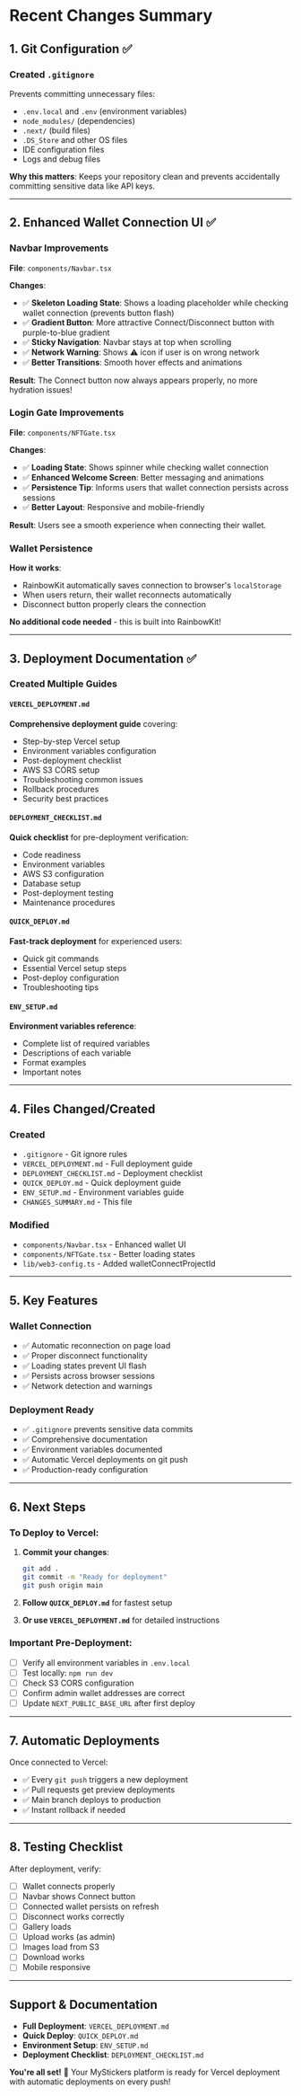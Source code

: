 # Recent Changes Summary

## 1. Git Configuration ✅

### Created `.gitignore`
Prevents committing unnecessary files:
- `.env.local` and `.env` (environment variables)
- `node_modules/` (dependencies)
- `.next/` (build files)
- `.DS_Store` and other OS files
- IDE configuration files
- Logs and debug files

**Why this matters**: Keeps your repository clean and prevents accidentally committing sensitive data like API keys.

---

## 2. Enhanced Wallet Connection UI ✅

### Navbar Improvements
**File**: `components/Navbar.tsx`

**Changes**:
- ✅ **Skeleton Loading State**: Shows a loading placeholder while checking wallet connection (prevents button flash)
- ✅ **Gradient Button**: More attractive Connect/Disconnect button with purple-to-blue gradient
- ✅ **Sticky Navigation**: Navbar stays at top when scrolling
- ✅ **Network Warning**: Shows ⚠️ icon if user is on wrong network
- ✅ **Better Transitions**: Smooth hover effects and animations

**Result**: The Connect button now always appears properly, no more hydration issues!

### Login Gate Improvements
**File**: `components/NFTGate.tsx`

**Changes**:
- ✅ **Loading State**: Shows spinner while checking wallet connection
- ✅ **Enhanced Welcome Screen**: Better messaging and animations
- ✅ **Persistence Tip**: Informs users that wallet connection persists across sessions
- ✅ **Better Layout**: Responsive and mobile-friendly

**Result**: Users see a smooth experience when connecting their wallet.

### Wallet Persistence
**How it works**:
- RainbowKit automatically saves connection to browser's `localStorage`
- When users return, their wallet reconnects automatically
- Disconnect button properly clears the connection

**No additional code needed** - this is built into RainbowKit!

---

## 3. Deployment Documentation ✅

### Created Multiple Guides

#### `VERCEL_DEPLOYMENT.md`
**Comprehensive deployment guide** covering:
- Step-by-step Vercel setup
- Environment variables configuration
- Post-deployment checklist
- AWS S3 CORS setup
- Troubleshooting common issues
- Rollback procedures
- Security best practices

#### `DEPLOYMENT_CHECKLIST.md`
**Quick checklist** for pre-deployment verification:
- Code readiness
- Environment variables
- AWS S3 configuration
- Database setup
- Post-deployment testing
- Maintenance procedures

#### `QUICK_DEPLOY.md`
**Fast-track deployment** for experienced users:
- Quick git commands
- Essential Vercel setup steps
- Post-deploy configuration
- Troubleshooting tips

#### `ENV_SETUP.md`
**Environment variables reference**:
- Complete list of required variables
- Descriptions of each variable
- Format examples
- Important notes

---

## 4. Files Changed/Created

### Created
- `.gitignore` - Git ignore rules
- `VERCEL_DEPLOYMENT.md` - Full deployment guide
- `DEPLOYMENT_CHECKLIST.md` - Deployment checklist
- `QUICK_DEPLOY.md` - Quick deployment guide
- `ENV_SETUP.md` - Environment variables guide
- `CHANGES_SUMMARY.md` - This file

### Modified
- `components/Navbar.tsx` - Enhanced wallet UI
- `components/NFTGate.tsx` - Better loading states
- `lib/web3-config.ts` - Added walletConnectProjectId

---

## 5. Key Features

### Wallet Connection
- ✅ Automatic reconnection on page load
- ✅ Proper disconnect functionality
- ✅ Loading states prevent UI flash
- ✅ Persists across browser sessions
- ✅ Network detection and warnings

### Deployment Ready
- ✅ `.gitignore` prevents sensitive data commits
- ✅ Comprehensive documentation
- ✅ Environment variables documented
- ✅ Automatic Vercel deployments on git push
- ✅ Production-ready configuration

---

## 6. Next Steps

### To Deploy to Vercel:

1. **Commit your changes**:
   ```bash
   git add .
   git commit -m "Ready for deployment"
   git push origin main
   ```

2. **Follow `QUICK_DEPLOY.md`** for fastest setup

3. **Or use `VERCEL_DEPLOYMENT.md`** for detailed instructions

### Important Pre-Deployment:
- [ ] Verify all environment variables in `.env.local`
- [ ] Test locally: `npm run dev`
- [ ] Check S3 CORS configuration
- [ ] Confirm admin wallet addresses are correct
- [ ] Update `NEXT_PUBLIC_BASE_URL` after first deploy

---

## 7. Automatic Deployments

Once connected to Vercel:
- ✅ Every `git push` triggers a new deployment
- ✅ Pull requests get preview deployments
- ✅ Main branch deploys to production
- ✅ Instant rollback if needed

---

## 8. Testing Checklist

After deployment, verify:
- [ ] Wallet connects properly
- [ ] Navbar shows Connect button
- [ ] Connected wallet persists on refresh
- [ ] Disconnect works correctly
- [ ] Gallery loads
- [ ] Upload works (as admin)
- [ ] Images load from S3
- [ ] Download works
- [ ] Mobile responsive

---

## Support & Documentation

- **Full Deployment**: `VERCEL_DEPLOYMENT.md`
- **Quick Deploy**: `QUICK_DEPLOY.md`
- **Environment Setup**: `ENV_SETUP.md`
- **Deployment Checklist**: `DEPLOYMENT_CHECKLIST.md`

**You're all set!** 🚀 Your MyStickers platform is ready for Vercel deployment with automatic deployments on every push!

